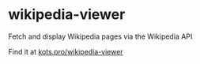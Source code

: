 # wikipedia-viewer
Fetch and display Wikipedia pages via the Wikipedia API

Find it at [kots.pro/wikipedia-viewer](https://kots.pro/wikipedia-viewer)

